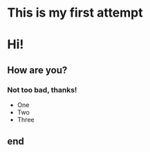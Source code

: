 This is my first attempt
========================

# Hi!
## How are you?
### Not too bad, thanks!

* One
* Two
* Three

end
----
